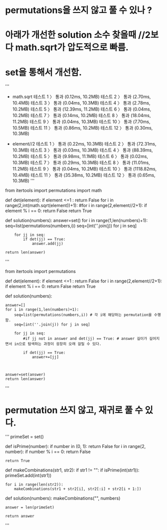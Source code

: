 
# permutations을 쓰지 않고 풀 수 있나 ?
# 아래가 개선한 solution 소수 찾을때 //2보다 math.sqrt가 압도적으로 빠름.
# set을 통해서 개선함.
'''
- math.sqrt
테스트 1 〉	통과 (0.12ms, 10.2MB)
테스트 2 〉	통과 (2.70ms, 10.4MB)
테스트 3 〉	통과 (0.04ms, 10.3MB)
테스트 4 〉	통과 (2.78ms, 10.2MB)
테스트 5 〉	통과 (12.39ms, 11.2MB)
테스트 6 〉	통과 (0.04ms, 10.2MB)
테스트 7 〉	통과 (0.14ms, 10.2MB)
테스트 8 〉	통과 (18.04ms, 11.2MB)
테스트 9 〉	통과 (0.04ms, 10.3MB)
테스트 10 〉	통과 (7.70ms, 10.5MB)
테스트 11 〉	통과 (0.86ms, 10.2MB)
테스트 12 〉	통과 (0.30ms, 10.3MB)


- element//2
테스트 1 〉	통과 (0.22ms, 10.3MB)
테스트 2 〉	통과 (72.31ms, 10.3MB)
테스트 3 〉	통과 (0.03ms, 10.3MB)
테스트 4 〉	통과 (88.39ms, 10.2MB)
테스트 5 〉	통과 (9.98ms, 11.1MB)
테스트 6 〉	통과 (0.02ms, 10.3MB)
테스트 7 〉	통과 (0.29ms, 10.3MB)
테스트 8 〉	통과 (11.01ms, 11.2MB)
테스트 9 〉	통과 (0.04ms, 10.2MB)
테스트 10 〉	통과 (1118.82ms, 10.4MB)
테스트 11 〉	통과 (35.38ms, 10.2MB)
테스트 12 〉	통과 (0.65ms, 10.3MB)
'''


from itertools import permutations
import math

def det(element):
    if element <=1 :
        return False
    for i in range(2,int(math.sqrt(element))+1):
    #for i in range(2,element//2+1):
        if element % i == 0:
            return False
    return True


def solution(numbers):
    answer=set()
    for i in range(1,len(numbers)+1):
        seq=list(permutations(numbers,i)) 
        seq=[int(''.join(j)) for j in seq]
        
        for jj in seq:
            if det(jj) == True:
                answer.add(jj)

    return len(answer)


'''

from itertools import permutations

def det(element):
    if element <=1 :
        return False
    for i in range(2,element//2+1):
        if element % i == 0:
            return False
    return True


def solution(numbers):


    
    answer=[]
    for i in range(1,len(numbers)+1):
        seq=list(permutations(numbers,i)) # 각 i에 해당하는 permutation을 수행함.
        seq=[int(''.join(j)) for j in seq]
        
        for jj in seq:
            #if jj not in answer and det(jj) == True: # answer 길이가 길어지면서 in으로 탐색하는 과정이 굉장히 오래 걸릴 수 있다.
            
            if det(jj) == True:
                answer+=[jj]
    
    

    answer=set(answer) 
    return len(answer)
'''


# permutation 쓰지 않고, 재귀로 풀 수 있다.

'''
primeSet = set()

def isPrime(number):
    if number in (0, 1):
        return False
    for i in range(2, number):
        if number % i == 0:
            return False

    return True


def makeCombinations(str1, str2):
    if str1 != "":
        if isPrime(int(str1)):
            primeSet.add(int(str1))

    for i in range(len(str2)):
        makeCombinations(str1 + str2[i], str2[:i] + str2[i + 1:])


def solution(numbers):
    makeCombinations("", numbers)

    answer = len(primeSet)

    return answer
'''
